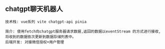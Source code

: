 ## chatgpt聊天机器人

```
技术栈: vue系列 vite chatgpt-api pinia 

简介: 使用fetch向chatgpt服务器请求数据,返回的数据以eventStream 的方式进行接收, 将收到的数据依次更新到数据存储列表中。
后端开发: 对接微信授权+用户管理
```

